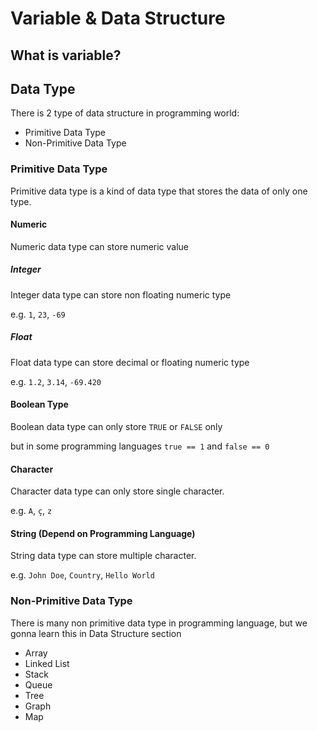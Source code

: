 # Variable & Data Structure

## What is variable?

## Data Type

There is 2 type of data structure in programming world:

- Primitive Data Type
- Non-Primitive Data Type

### Primitive Data Type

Primitive data type is a kind of data type that stores the data of only one type.

#### Numeric

Numeric data type can store numeric value

##### Integer

Integer data type can store non floating numeric type

e.g. `1`, `23`, `-69`

##### Float

Float data type can store decimal or floating numeric type

e.g. `1.2`, `3.14`, `-69.420`

#### Boolean Type

Boolean data type can only store `TRUE` or `FALSE` only

but in some programming languages `true == 1` and `false == 0`

#### Character

Character data type can only store single character.

e.g. `A`, `ç`, `z`

#### String (Depend on Programming Language)

String data type can store multiple character.

e.g. `John Doe`, `Country`, `Hello World`

### Non-Primitive Data Type

There is many non primitive data type in programming language, but we gonna learn this in Data Structure section

- Array
- Linked List
- Stack
- Queue
- Tree
- Graph
- Map
